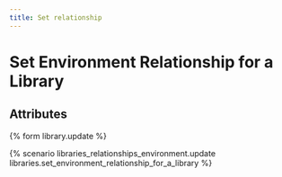 ```yaml
---
title: Set relationship
---
```


# Set Environment Relationship for a Library

## Attributes

{% form library.update %}

{% scenario libraries_relationships_environment.update libraries.set_environment_relationship_for_a_library %}

